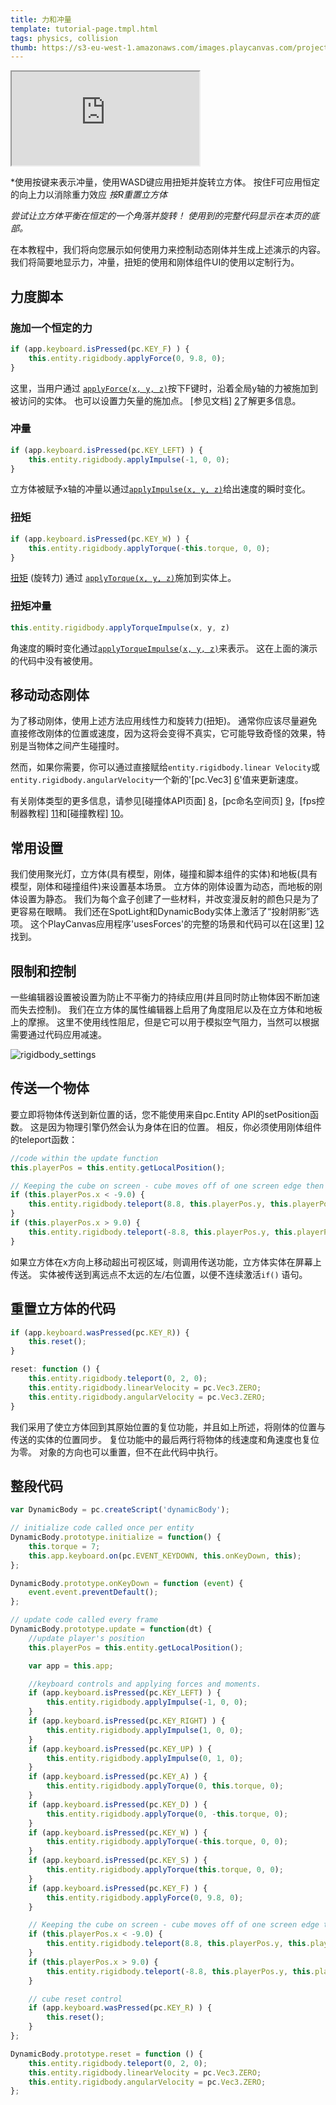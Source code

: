 ```yaml
---
title: 力和冲量
template: tutorial-page.tmpl.html
tags: physics, collision
thumb: https://s3-eu-west-1.amazonaws.com/images.playcanvas.com/projects/12/405828/95F429-image-75.jpg
---
```


<iframe src="https://playcanv.as/p/8LTSuf4F"></iframe>

*使用按键来表示冲量，使用WASD键应用扭矩并旋转立方体。 按住F可应用恒定的向上力以消除重力效应
*按R重置立方体*

*尝试让立方体平衡在恒定的一个角落并旋转！*
*使用到的完整代码显示在本页的底部。*

在本教程中，我们将向您展示如何使用力来控制动态刚体并生成上述演示的内容。 我们将简要地显示力，冲量，扭矩的使用和刚体组件UI的使用以定制行为。

## 力度脚本

### 施加一个恒定的力

```javascript
if (app.keyboard.isPressed(pc.KEY_F) ) {
    this.entity.rigidbody.applyForce(0, 9.8, 0);
}
```

这里，当用户通过 [`applyForce(x, y, z)`][1]按下F键时，沿着全局y轴的力被施加到被访问的实体。 也可以设置力矢量的施加点。 [参见文档] [2]了解更多信息。

### 冲量

```javascript
if (app.keyboard.isPressed(pc.KEY_LEFT) ) {
    this.entity.rigidbody.applyImpulse(-1, 0, 0);
}
```

立方体被赋予x轴的冲量以通过[`applyImpulse(x, y, z)`][3]给出速度的瞬时变化。

### 扭矩

```javascript
if (app.keyboard.isPressed(pc.KEY_W) ) {
    this.entity.rigidbody.applyTorque(-this.torque, 0, 0);
}
```

[扭矩](https://en.wikipedia.org/wiki/Torque) (旋转力) 通过 [`applyTorque(x, y, z)`][4]施加到实体上。

### 扭矩冲量

```javascript
this.entity.rigidbody.applyTorqueImpulse(x, y, z)
```

角速度的瞬时变化通过[`applyTorqueImpulse(x, y, z)`][5]来表示。 这在上面的演示的代码中没有被使用。

## 移动动态刚体

为了移动刚体，使用上述方法应用线性力和旋转力(扭矩)。 通常你应该尽量避免直接修改刚体的位置或速度，因为这将会变得不真实，它可能导致奇怪的效果，特别是当物体之间产生碰撞时。

然而，如果你需要，你可以通过直接赋给`entity.rigidbody.linear Velocity`或`entity.rigidbody.angularVelocity`一个新的'[pc.Vec3] [6]'值来更新速度。

有关刚体类型的更多信息，请参见[碰撞体API页面] [8]，[pc命名空间页] [9]，[fps控制器教程] [11]和[碰撞教程] [10]。

## 常用设置

我们使用聚光灯，立方体(具有模型，刚体，碰撞和脚本组件的实体)和地板(具有模型，刚体和碰撞组件)来设置基本场景。 立方体的刚体设置为动态，而地板的刚体设置为静态。 我们为每个盒子创建了一些材料，并改变漫反射的颜色只是为了更容易在眼睛。 我们还在SpotLight和DynamicBody实体上激活了“投射阴影”选项。 这个PlayCanvas应用程序'usesForces'的完整的场景和代码可以在[这里] [12]找到。

## 限制和控制

一些编辑器设置被设置为防止不平衡力的持续应用(并且同时防止物体因不断加速而失去控制)。 我们在立方体的属性编辑器上启用了角度阻尼以及在立方体和地板上的摩擦。 这里不使用线性阻尼，但是它可以用于模拟空气阻力，当然可以根据需要通过代码应用减速。

<img src="/images/tutorials/forces/rigidbody_settings.jpg" alt="rigidbody_settings"/>

## 传送一个物体

要立即将物体传送到新位置的话，您不能使用来自pc.Entity API的setPosition函数。 这是因为物理引擎仍然会认为身体在旧的位置。 相反，你必须使用刚体组件的teleport函数：

```javascript
//code within the update function
this.playerPos = this.entity.getLocalPosition();

// Keeping the cube on screen - cube moves off of one screen edge then appears from the opposite edge.
if (this.playerPos.x < -9.0) {
    this.entity.rigidbody.teleport(8.8, this.playerPos.y, this.playerPos.z);
}
if (this.playerPos.x > 9.0) {
    this.entity.rigidbody.teleport(-8.8, this.playerPos.y, this.playerPos.z);
}
```

如果立方体在x方向上移动超出可视区域，则调用传送功能，立方体实体在屏幕上传送。 实体被传送到离远点不太远的左/右位置，以便不连续激活`if()` 语句。

## 重置立方体的代码

```javascript
if (app.keyboard.wasPressed(pc.KEY_R)) {
    this.reset();
}
```
```javascript
reset: function () {
    this.entity.rigidbody.teleport(0, 2, 0);
    this.entity.rigidbody.linearVelocity = pc.Vec3.ZERO;
    this.entity.rigidbody.angularVelocity = pc.Vec3.ZERO;
}
```

我们采用了使立方体回到其原始位置的复位功能，并且如上所述，将刚体的位置与传送的实体的位置同步。 复位功能中的最后两行将物体的线速度和角速度也复位为零。 对象的方向也可以重置，但不在此代码中执行。

## 整段代码

```javascript
var DynamicBody = pc.createScript('dynamicBody');

// initialize code called once per entity
DynamicBody.prototype.initialize = function() {
    this.torque = 7;
    this.app.keyboard.on(pc.EVENT_KEYDOWN, this.onKeyDown, this);
};

DynamicBody.prototype.onKeyDown = function (event) {
    event.event.preventDefault();
};

// update code called every frame
DynamicBody.prototype.update = function(dt) {
    //update player's position
    this.playerPos = this.entity.getLocalPosition();

    var app = this.app;

    //keyboard controls and applying forces and moments.
    if (app.keyboard.isPressed(pc.KEY_LEFT) ) {
        this.entity.rigidbody.applyImpulse(-1, 0, 0);
    }
    if (app.keyboard.isPressed(pc.KEY_RIGHT) ) {
        this.entity.rigidbody.applyImpulse(1, 0, 0);
    }
    if (app.keyboard.isPressed(pc.KEY_UP) ) {
        this.entity.rigidbody.applyImpulse(0, 1, 0);
    }
    if (app.keyboard.isPressed(pc.KEY_A) ) {
        this.entity.rigidbody.applyTorque(0, this.torque, 0);
    }
    if (app.keyboard.isPressed(pc.KEY_D) ) {
        this.entity.rigidbody.applyTorque(0, -this.torque, 0);
    }
    if (app.keyboard.isPressed(pc.KEY_W) ) {
        this.entity.rigidbody.applyTorque(-this.torque, 0, 0);
    }
    if (app.keyboard.isPressed(pc.KEY_S) ) {
        this.entity.rigidbody.applyTorque(this.torque, 0, 0);
    }
    if (app.keyboard.isPressed(pc.KEY_F) ) {
        this.entity.rigidbody.applyForce(0, 9.8, 0);
    }

    // Keeping the cube on screen - cube moves off of one screen edge then appears from the opposite edge.
    if (this.playerPos.x < -9.0) {
        this.entity.rigidbody.teleport(8.8, this.playerPos.y, this.playerPos.z);
    }
    if (this.playerPos.x > 9.0) {
        this.entity.rigidbody.teleport(-8.8, this.playerPos.y, this.playerPos.z);
    }

    // cube reset control
    if (app.keyboard.wasPressed(pc.KEY_R) ) {
        this.reset();
    }
};

DynamicBody.prototype.reset = function () {
    this.entity.rigidbody.teleport(0, 2, 0);
    this.entity.rigidbody.linearVelocity = pc.Vec3.ZERO;
    this.entity.rigidbody.angularVelocity = pc.Vec3.ZERO;
};
```

[1]: /engine/api/stable/symbols/pc.RigidBodyComponent.html#applyForce
[2]: /engine/api/stable/symbols/pc.RigidBodyComponent.html#applyForce
[3]: /engine/api/stable/symbols/pc.RigidBodyComponent.html#applyImpulse
[4]: /engine/api/stable/symbols/pc.RigidBodyComponent.html#applyTorque
[5]: /engine/api/stable/symbols/pc.RigidBodyComponent.html#applyTorqueImpulse
[7]: /tutorials/beginner/manipulating-entities/
[6]: /engine/api/stable/symbols/pc.Vec3.html
[7]: /engine/api/stable/symbols/pc.RigidBodyComponent.html#syncEntityToBody
[8]: /engine/api/stable/symbols/pc.CollisionComponent.html
[9]: /engine/api/stable/symbols/pc.html
[10]: /tutorials/intermediate/collision-and-triggers/
[11]: /tutorials/advanced/fps-controller/
[12]: https://playcanvas.com/project/405828/overview/tutorial-forces--impulses

